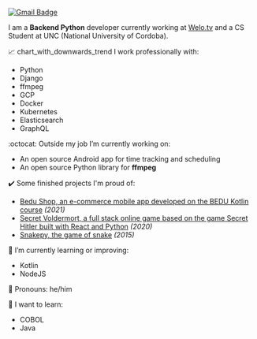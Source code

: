 [![Gmail Badge](https://img.shields.io/badge/-agustinmarcelodominguez@gmail.com-c14438?style=flat-square&logo=Gmail&logoColor=white&link=mailto:agustinmarcelodominguez@gmail.com)](mailto:agustinmarcelodominguez@gmail.com)

I am a **Backend Python** developer currently working at [Welo.tv](welo.tv) and a CS Student at UNC (National University of Cordoba).

:chart_with_upwards_trend: 	chart_with_downwards_trend  I work professionally with:
  - Python
  - Django
  - ffmpeg
  - GCP
  - Docker
  - Kubernetes
  - Elasticsearch
  - GraphQL

:octocat: Outside my job I’m currently working on:
  - An open source Android app for time tracking and scheduling
  - An open source Python library for **ffmpeg**

:heavy_check_mark: Some finished projects I'm proud of:
  - [Bedu Shop, an e-commerce mobile app developed on the BEDU Kotlin course](https://github.com/shirosweets/Proyecto-Bedu-Naranja-Kotlin) *(2021)*
  - [Secret Voldermort, a full stack online game based on the game Secret Hitler built with React and Python](https://github.com/shirosweets/Secret-Voldemort-20) *(2020)*
  - [Snakepy, the game of snake](https://github.com/AgustinMDominguez/Snake_Python) *(2015)*

:seedling: I’m currently learning or improving:
  - Kotlin
  - NodeJS

:wave: Pronouns: he/him

:rainbow: I want to learn:
  - COBOL
  - Java

